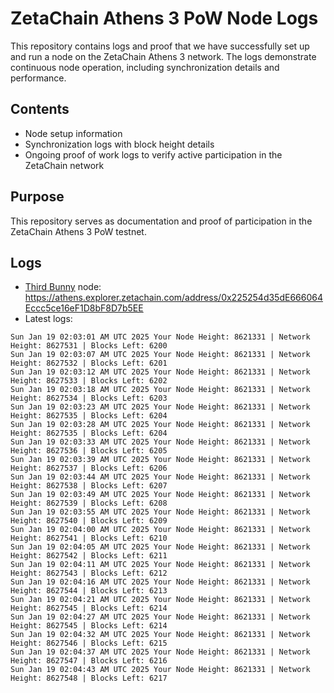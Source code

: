 # ZetaChain Athens 3 PoW Node Logs
This repository contains logs and proof that we have successfully set up and run a node on the ZetaChain Athens 3 network. The logs demonstrate continuous node operation, including synchronization details and performance.

## Contents
- Node setup information
- Synchronization logs with block height details
- Ongoing proof of work logs to verify active participation in the ZetaChain network

## Purpose
This repository serves as documentation and proof of participation in the ZetaChain Athens 3 PoW testnet.

## Logs

- [Third Bunny](https://thirdbunny.xyz/) node: https://athens.explorer.zetachain.com/address/0x225254d35dE666064Eccc5ce16eF1D8bF8D7b5EE
- Latest logs:
```
Sun Jan 19 02:03:01 AM UTC 2025 Your Node Height: 8621331 | Network Height: 8627531 | Blocks Left: 6200
Sun Jan 19 02:03:07 AM UTC 2025 Your Node Height: 8621331 | Network Height: 8627532 | Blocks Left: 6201
Sun Jan 19 02:03:12 AM UTC 2025 Your Node Height: 8621331 | Network Height: 8627533 | Blocks Left: 6202
Sun Jan 19 02:03:18 AM UTC 2025 Your Node Height: 8621331 | Network Height: 8627534 | Blocks Left: 6203
Sun Jan 19 02:03:23 AM UTC 2025 Your Node Height: 8621331 | Network Height: 8627535 | Blocks Left: 6204
Sun Jan 19 02:03:28 AM UTC 2025 Your Node Height: 8621331 | Network Height: 8627535 | Blocks Left: 6204
Sun Jan 19 02:03:33 AM UTC 2025 Your Node Height: 8621331 | Network Height: 8627536 | Blocks Left: 6205
Sun Jan 19 02:03:39 AM UTC 2025 Your Node Height: 8621331 | Network Height: 8627537 | Blocks Left: 6206
Sun Jan 19 02:03:44 AM UTC 2025 Your Node Height: 8621331 | Network Height: 8627538 | Blocks Left: 6207
Sun Jan 19 02:03:49 AM UTC 2025 Your Node Height: 8621331 | Network Height: 8627539 | Blocks Left: 6208
Sun Jan 19 02:03:55 AM UTC 2025 Your Node Height: 8621331 | Network Height: 8627540 | Blocks Left: 6209
Sun Jan 19 02:04:00 AM UTC 2025 Your Node Height: 8621331 | Network Height: 8627541 | Blocks Left: 6210
Sun Jan 19 02:04:05 AM UTC 2025 Your Node Height: 8621331 | Network Height: 8627542 | Blocks Left: 6211
Sun Jan 19 02:04:11 AM UTC 2025 Your Node Height: 8621331 | Network Height: 8627543 | Blocks Left: 6212
Sun Jan 19 02:04:16 AM UTC 2025 Your Node Height: 8621331 | Network Height: 8627544 | Blocks Left: 6213
Sun Jan 19 02:04:21 AM UTC 2025 Your Node Height: 8621331 | Network Height: 8627545 | Blocks Left: 6214
Sun Jan 19 02:04:27 AM UTC 2025 Your Node Height: 8621331 | Network Height: 8627545 | Blocks Left: 6214
Sun Jan 19 02:04:32 AM UTC 2025 Your Node Height: 8621331 | Network Height: 8627546 | Blocks Left: 6215
Sun Jan 19 02:04:37 AM UTC 2025 Your Node Height: 8621331 | Network Height: 8627547 | Blocks Left: 6216
Sun Jan 19 02:04:43 AM UTC 2025 Your Node Height: 8621331 | Network Height: 8627548 | Blocks Left: 6217
```
